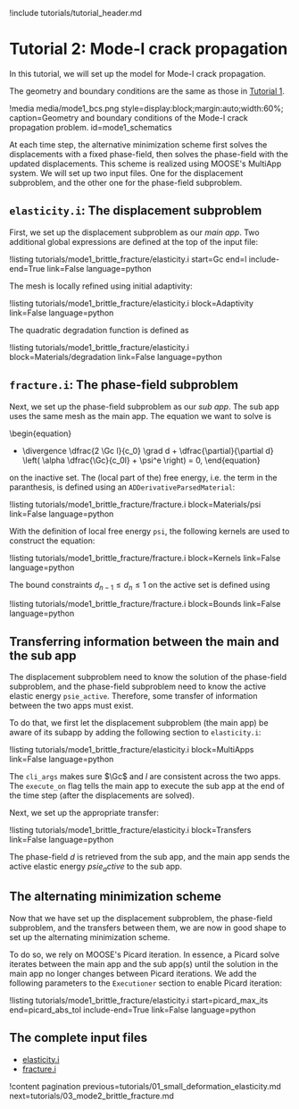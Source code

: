 !include tutorials/tutorial_header.md

# Tutorial 2: Mode-I crack propagation

In this tutorial, we will set up the model for Mode-I crack propagation.

The geometry and boundary conditions are the same as those in [Tutorial 1](tutorials/01_small_deformation_elasticity.md).

!media media/mode1_bcs.png style=display:block;margin:auto;width:60%; caption=Geometry and boundary conditions of the Mode-I crack propagation problem. id=mode1_schematics

At each time step, the alternative minimization scheme first solves the displacements with a fixed phase-field, then solves the phase-field with the updated displacements. This scheme is realized using MOOSE's MultiApp system. We will set up two input files. One for the displacement subproblem, and the other one for the phase-field subproblem.

## `elasticity.i`: The displacement subproblem

First, we set up the displacement subproblem as our *main app*. Two additional global expressions are defined at the top of the input file:

!listing tutorials/mode1_brittle_fracture/elasticity.i
         start=Gc
         end=l
         include-end=True
         link=False
         language=python

The mesh is locally refined using initial adaptivity:

!listing tutorials/mode1_brittle_fracture/elasticity.i
         block=Adaptivity
         link=False
         language=python

The quadratic degradation function is defined as

!listing tutorials/mode1_brittle_fracture/elasticity.i
         block=Materials/degradation
         link=False
         language=python

## `fracture.i`: The phase-field subproblem

Next, we set up the phase-field subproblem as our *sub app*. The sub app uses the same mesh as the main app. The equation we want to solve is

\begin{equation}
  - \divergence \dfrac{2 \Gc l}{c_0} \grad d + \dfrac{\partial}{\partial d} \left( \alpha \dfrac{\Gc}{c_0l} + \psi^e \right) = 0,
\end{equation}

on the inactive set. The (local part of the) free energy, i.e. the term in the paranthesis, is defined using an `ADDerivativeParsedMaterial`:

!listing tutorials/mode1_brittle_fracture/fracture.i
         block=Materials/psi
         link=False
         language=python

With the definition of local free energy `psi`, the following kernels are used to construct the equation:

!listing tutorials/mode1_brittle_fracture/fracture.i
         block=Kernels
         link=False
         language=python

The bound constraints $d_{n-1} \leqslant d_n \leqslant 1$ on the active set is defined using

!listing tutorials/mode1_brittle_fracture/fracture.i
         block=Bounds
         link=False
         language=python

## Transferring information between the main and the sub app

The displacement subproblem need to know the solution of the phase-field subproblem, and the phase-field subproblem need to know the active elastic energy `psie_active`. Therefore, some transfer of information between the two apps must exist.

To do that, we first let the displacement subproblem (the main app) be aware of its subapp by adding the following section to `elasticity.i`:

!listing tutorials/mode1_brittle_fracture/elasticity.i
         block=MultiApps
         link=False
         language=python

The `cli_args` makes sure $\Gc$ and $l$ are consistent across the two apps. The `execute_on` flag tells the main app to execute the sub app at the end of the time step (after the displacements are solved).

Next, we set up the appropriate transfer:

!listing tutorials/mode1_brittle_fracture/elasticity.i
         block=Transfers
         link=False
         language=python

The phase-field $d$ is retrieved from the sub app, and the main app sends the active elastic energy $psie_active$ to the sub app.

## The alternating minimization scheme

Now that we have set up the displacement subproblem, the phase-field subproblem, and the transfers between them, we are now in good shape to set up the alternating minimization scheme.

To do so, we rely on MOOSE's Picard iteration. In essence, a Picard solve iterates between the main app and the sub app(s) until the solution in the main app no longer changes between Picard iterations. We add the following parameters to the `Executioner` section to enable Picard iteration:

!listing tutorials/mode1_brittle_fracture/elasticity.i
         start=picard_max_its
         end=picard_abs_tol
         include-end=True
         link=False
         language=python

## The complete input files

- [elasticity.i](tutorials/mode1_brittle_fracture/elasticity.i)
- [fracture.i](tutorials/mode1_brittle_fracture/fracture.i)

!content pagination previous=tutorials/01_small_deformation_elasticity.md
                    next=tutorials/03_mode2_brittle_fracture.md
